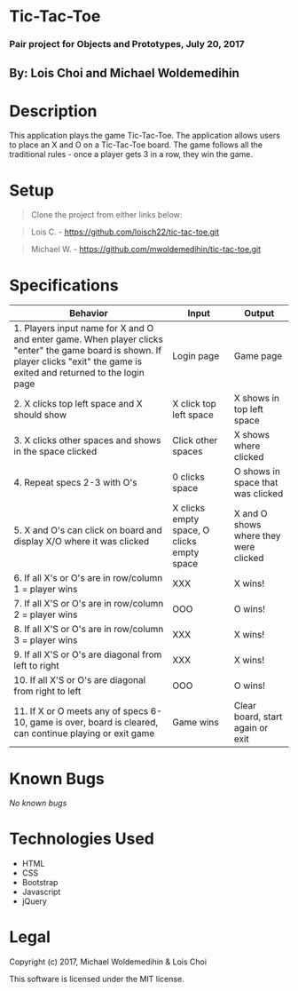 # Tic-Tac-Toe
### Pair project for Objects and Prototypes, July 20, 2017
## By:  Lois Choi and Michael Woldemedihin

# Description
This application plays the game Tic-Tac-Toe. The application allows users to place an X and O on a Tic-Tac-Toe board. The game follows all the traditional rules - once a player gets 3 in a row, they win the game.

# Setup
> Clone the project from either links below:

> Lois C. - https://github.com/loisch22/tic-tac-toe.git

> Michael W. - https://github.com/mwoldemedihin/tic-tac-toe.git

# Specifications

Behavior | Input | Output
------- | --------| -------
 1. Players input name for X and O and enter game. When player clicks "enter" the game board is shown. If player clicks "exit" the game is exited and returned to the login page | Login page | Game page
 2. X clicks top left space and X should show| X click top left space | X shows in top left space
 3. X clicks other spaces and shows in the space clicked | Click other spaces | X shows where clicked
 4. Repeat specs 2-3 with O's | 0 clicks space | O shows in space that was clicked
 5. X and O's can click on board and display X/O where it was clicked| X clicks empty space, O clicks empty space | X and O shows where they were clicked
 6. If all X's or O's are in row/column 1 = player wins| XXX | X wins!
 7. If all X'S or O's are in row/column 2 = player wins | OOO | O wins!
 8. If all X'S or O's are in row/column 3 = player wins | XXX | X wins!
 9. If all X'S or O's are diagonal from left to right | XXX | X wins!
 10. If all X'S or O's are diagonal from right to left | OOO | O wins!
 11. If X or O meets any of specs 6-10, game is over, board is cleared, can continue playing or exit game | Game wins | Clear board, start again or exit


# Known Bugs

_No known bugs_

# Technologies Used

- HTML
- CSS
- Bootstrap
- Javascript
- jQuery

# Legal
Copyright (c) 2017, Michael Woldemedihin & Lois Choi

This software is licensed under the MIT license.
